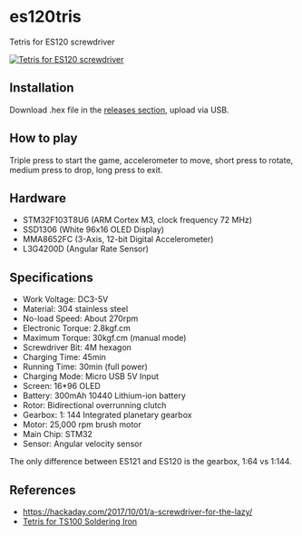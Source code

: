 es120tris
=========

Tetris for ES120 screwdriver

[![Tetris for ES120 screwdriver](http://img.youtube.com/vi/Q2bpTqUKbqA/0.jpg)](https://www.youtube.com/watch?v=Q2bpTqUKbqA)

Installation
------------
Download .hex file in the [releases section](https://github.com/joric/es120tris/releases), upload via USB.


How to play
-----------
Triple press to start the game, accelerometer to move, short press to rotate, medium press to drop, long press to exit.


Hardware
--------

* STM32F103T8U6 (ARM Cortex M3, clock frequency 72 MHz)
* SSD1306 (White 96x16 OLED Display)
* MMA8652FC (3-Axis, 12-bit Digital Accelerometer)
* L3G4200D (Angular Rate Sensor)


Specifications
--------------

* Work Voltage: DC3-5V
* Material: 304 stainless steel
* No-load Speed:  About 270rpm
* Electronic Torque: 2.8kgf.cm
* Maximum Torque: 30kgf.cm (manual mode)
* Screwdriver Bit: 4M hexagon
* Charging Time: 45min
* Running Time: 30min (full power)
* Charging Mode:  Micro USB 5V Input
* Screen: 16*96 OLED
* Battery: 300mAh 10440 Lithium-ion battery
* Rotor:  Bidirectional overrunning clutch
* Gearbox: 1: 144 Integrated planetary gearbox
* Motor: 25,000 rpm brush motor
* Main Chip: STM32
* Sensor:  Angular velocity sensor

The only difference between ES121 and ES120 is the gearbox, 1:64 vs 1:144.


References
----------

* https://hackaday.com/2017/10/01/a-screwdriver-for-the-lazy/
* [Tetris for TS100 Soldering Iron](https://github.com/joric/ts100tris)
